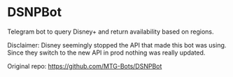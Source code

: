# DSNPBot
Telegram bot to query Disney+ and return availability based on regions.

Disclaimer: Disney seemingly stopped the API that made this bot was using. Since they switch to the new API in prod nothing was really updated.

Original repo: https://github.com/MTG-Bots/DSNPBot

